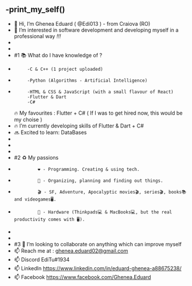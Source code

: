 -__print_my_self__()
-
- 👋 Hi, I’m Ghenea Eduard ( @Edi013 ) - from Craiova (RO) 
- 👀 I’m interested in software development and developing myself in a professional way _!!!_      
-
- 
- #1 📚 What do I have knowledge of ? 
-          -C & C++ (1 project uploaded) 
-          -Python (Algorithms - Artificial Intelligence)
-          -HTML & CSS & JavaScript (with a small flavour of React)
           -Flutter & Dart 
           -C#
  🔥 My favourites : Flutter + C# ( If I was to get hired now, this would be my choise )
- 🔥 I’m currently developing skills of Flutter & Dart + C#
- 🔜 Excited to learn: DataBases 
-
- 
- 
- #2 ♻️ My passions
-              ❤️ - Programming. Creating & using tech. 
-              🔆 - Organizing, planning and finding out things. 
-              🎬 - SF, Adventure, Apocalyptic movies🎬, series🎬, books📚 and videogames🖥️.
-              💸 - Hardware (Thinkpads💻 & MacBooks💻, but the real productivity comes with 🖥️).
-  
- 
- #3 💞️ I’m looking to collaborate on anything which can improve myself  
- 📫 Reach me at : ghenea.eduard02@gmail.com
- 📫   Discord   EdiTu#1934 
- 📫   LinkedIn  https://www.linkedin.com/in/eduard-ghenea-a88675238/
- 📫   Facebook  https://www.facebook.com/Ghenea.Eduard
